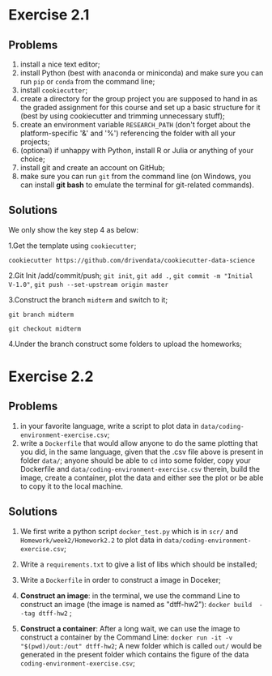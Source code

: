 # Exercise 2.1
## Problems
1. install a nice text editor;
2. install Python (best with anaconda or miniconda) and make sure you can run `pip` or `conda` from the command line;
3. install `cookiecutter`;
4. create a directory for the group project you are supposed to hand in as the graded assignment for this course and set up a basic structure for it (best by using cookiecutter and trimming unnecessary stuff);
5. create an environment variable `RESEARCH_PATH` (don't forget about the platform-specific '&' and '%') referencing the folder with all your projects;
6. (optional) if unhappy with Python, install R or Julia or anything of your choice;
7. install git and create an account on GitHub;
8. make sure you can run `git` from the command line (on Windows, you can install **git bash** to emulate the terminal for git-related commands).

## Solutions 
We only show the key step 4 as below:

1.Get the template using `cookiecutter`;

`cookiecutter https://github.com/drivendata/cookiecutter-data-science`

2.Git Init /add/commit/push;
`git init`, `git add .`, `git commit -m "Initial V-1.0"`,  `git push --set-upstream origin master`

3.Construct the branch `midterm` and switch to it;

`git branch midterm`

`git checkout midterm`

4.Under the branch construct some folders to upload the homeworks;

# Exercise 2.2
## Problems
1. in your favorite language, write a script to plot data in `data/coding-environment-exercise.csv`;
2. write a `Dockerfile` that would allow anyone to do the same plotting that you did, in the same language, given that the .csv file above is present in folder `data/`; anyone should be able to `cd` into some folder, copy your Dockerfile and `data/coding-environment-exercise.csv` therein, build the image, create a container, plot the data and either see the plot or be able to copy it to the local machine.

## Solutions 
1. We first write a python script `docker_test.py` which is in `scr/` and `Homework/week2/Homework2.2` to plot data in `data/coding-environment-exercise.csv`;

2. Write a `requirements.txt` to give a list of libs which should be installed;

3. Write a `Dockerfile` in order to construct a image in Doceker;

4. **Construct an image**: in the terminal, we use the command Line to construct an image (the image is named as "dtff-hw2"): `docker build  --tag dtff-hw2` ;

5. **Construct a container**: After a long wait, we can use the image to construct a container by the Command Line: `docker run -it -v "$(pwd)/out:/out" dtff-hw2`;  A new folder which is called `out/` would be generated in the present folder which contains the figure of the data `coding-environment-exercise.csv`;


